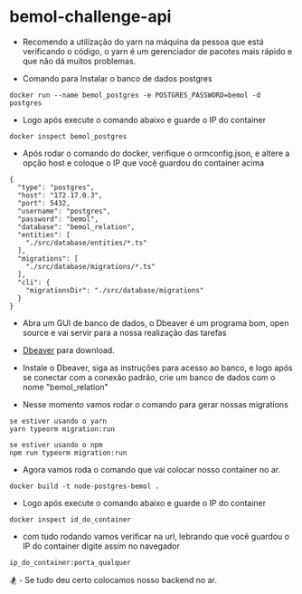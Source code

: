 # bemol-challenge-api

- Recomendo a utilização do yarn na máquina da pessoa que está verificando o código, o yarn é um gerenciador de pacotes mais rápido e que não dá muitos problemas.

- Comando para Instalar o banco de dados postgres

```
docker run --name bemol_postgres -e POSTGRES_PASSWORD=bemol -d postgres
```


- Logo após execute o comando abaixo e guarde o IP do container

```
docker inspect bemol_postgres
```

- Após rodar o comando do docker, verifique o ormconfig.json, e altere a opção host e coloque o IP que você guardou do container acima

```
{
  "type": "postgres",
  "host": "172.17.0.3",
  "port": 5432,
  "username": "postgres",
  "password": "bemol",
  "database": "bemol_relation",
  "entities": [
    "./src/database/entities/*.ts"
  ],
  "migrations": [
    "./src/database/migrations/*.ts"
  ],
  "cli": {
    "migrationsDir": "./src/database/migrations"
  }
}

```

- Abra um GUI de banco de dados, o Dbeaver é um programa bom, open source e vai servir para a nossa realização das tarefas

* [Dbeaver](https://dbeaver.io/download/) para download.

- Instale o Dbeaver, siga as instruções para acesso ao banco, e logo após se conectar com a conexão padrão, crie um banco de dados com o nome "bemol_relation"

- Nesse momento vamos rodar o comando para gerar nossas migrations

```
se estiver usando o yarn
yarn typeorm migration:run

se estiver usando o npm
npm run typeorm migration:run

```

- Agora vamos roda o comando que vai colocar nosso container no ar.

```
docker build -t node-postgres-bemol .
```


- Logo após execute o comando abaixo e guarde o IP do container

```
docker inspect id_do_container
```


- com tudo rodando vamos verificar na url, lebrando que você guardou o IP do container digite assim no navegador

```
ip_do_container:porta_qualquer
```

🏂 - Se tudo deu certo colocamos nosso backend no ar.


